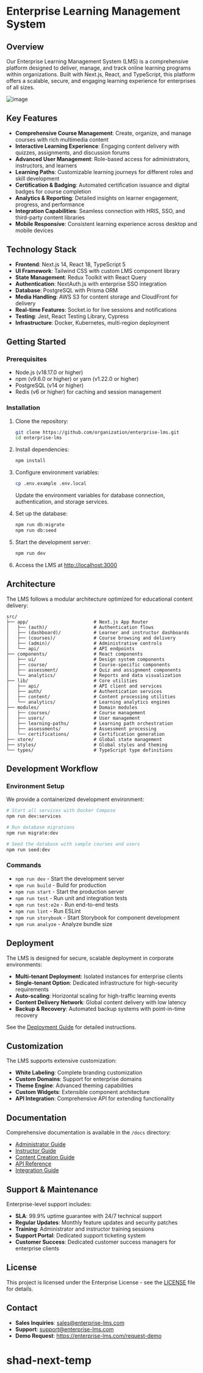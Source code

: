# Enterprise Learning Management System

## Overview

Our Enterprise Learning Management System (LMS) is a comprehensive platform designed to deliver, manage, and track online learning programs within organizations. Built with Next.js, React, and TypeScript, this platform offers a scalable, secure, and engaging learning experience for enterprises of all sizes.

![image](https://github.com/user-attachments/assets/e9ef9a8f-a404-4f7e-959c-5c17d8dc311e)


## Key Features

- **Comprehensive Course Management**: Create, organize, and manage courses with rich multimedia content
- **Interactive Learning Experience**: Engaging content delivery with quizzes, assignments, and discussion forums
- **Advanced User Management**: Role-based access for administrators, instructors, and learners
- **Learning Paths**: Customizable learning journeys for different roles and skill development
- **Certification & Badging**: Automated certification issuance and digital badges for course completion
- **Analytics & Reporting**: Detailed insights on learner engagement, progress, and performance
- **Integration Capabilities**: Seamless connection with HRIS, SSO, and third-party content libraries
- **Mobile Responsive**: Consistent learning experience across desktop and mobile devices

## Technology Stack

- **Frontend**: Next.js 14, React 18, TypeScript 5
- **UI Framework**: Tailwind CSS with custom LMS component library
- **State Management**: Redux Toolkit with React Query
- **Authentication**: NextAuth.js with enterprise SSO integration
- **Database**: PostgreSQL with Prisma ORM
- **Media Handling**: AWS S3 for content storage and CloudFront for delivery
- **Real-time Features**: Socket.io for live sessions and notifications
- **Testing**: Jest, React Testing Library, Cypress
- **Infrastructure**: Docker, Kubernetes, multi-region deployment

## Getting Started

### Prerequisites

- Node.js (v18.17.0 or higher)
- npm (v9.6.0 or higher) or yarn (v1.22.0 or higher)
- PostgreSQL (v14 or higher)
- Redis (v6 or higher) for caching and session management

### Installation

1. Clone the repository:

   ```bash
   git clone https://github.com/organization/enterprise-lms.git
   cd enterprise-lms
   ```

2. Install dependencies:

   ```bash
   npm install
   ```

3. Configure environment variables:

   ```bash
   cp .env.example .env.local
   ```

   Update the environment variables for database connection, authentication, and storage services.

4. Set up the database:

   ```bash
   npm run db:migrate
   npm run db:seed
   ```

5. Start the development server:

   ```bash
   npm run dev
   ```

6. Access the LMS at [http://localhost:3000](http://localhost:3000)

## Architecture

The LMS follows a modular architecture optimized for educational content delivery:

```
src/
├── app/                        # Next.js App Router
│   ├── (auth)/                 # Authentication flows
│   ├── (dashboard)/            # Learner and instructor dashboards
│   ├── (courses)/              # Course browsing and delivery
│   ├── (admin)/                # Administrative controls
│   └── api/                    # API endpoints
├── components/                 # React components
│   ├── ui/                     # Design system components
│   ├── course/                 # Course-specific components
│   ├── assessment/             # Quiz and assignment components
│   └── analytics/              # Reports and data visualization
├── lib/                        # Core utilities
│   ├── api/                    # API client and services
│   ├── auth/                   # Authentication services
│   ├── content/                # Content processing utilities
│   └── analytics/              # Learning analytics engines
├── modules/                    # Domain modules
│   ├── courses/                # Course management
│   ├── users/                  # User management
│   ├── learning-paths/         # Learning path orchestration
│   ├── assessments/            # Assessment processing
│   └── certifications/         # Certification generation
├── store/                      # Global state management
├── styles/                     # Global styles and theming
└── types/                      # TypeScript type definitions
```

## Development Workflow

### Environment Setup

We provide a containerized development environment:

```bash
# Start all services with Docker Compose
npm run dev:services

# Run database migrations
npm run migrate:dev

# Seed the database with sample courses and users
npm run seed:dev
```

### Commands

- `npm run dev` - Start the development server
- `npm run build` - Build for production
- `npm run start` - Start the production server
- `npm run test` - Run unit and integration tests
- `npm run test:e2e` - Run end-to-end tests
- `npm run lint` - Run ESLint
- `npm run storybook` - Start Storybook for component development
- `npm run analyze` - Analyze bundle size

## Deployment

The LMS is designed for secure, scalable deployment in corporate environments:

- **Multi-tenant Deployment**: Isolated instances for enterprise clients
- **Single-tenant Option**: Dedicated infrastructure for high-security requirements
- **Auto-scaling**: Horizontal scaling for high-traffic learning events
- **Content Delivery Network**: Global content delivery with low latency
- **Backup & Recovery**: Automated backup systems with point-in-time recovery

See the [Deployment Guide](docs/DEPLOYMENT.md) for detailed instructions.

## Customization

The LMS supports extensive customization:

- **White Labeling**: Complete branding customization
- **Custom Domains**: Support for enterprise domains
- **Theme Engine**: Advanced theming capabilities
- **Custom Widgets**: Extensible component architecture
- **API Integration**: Comprehensive API for extending functionality

## Documentation

Comprehensive documentation is available in the `/docs` directory:

- [Administrator Guide](docs/ADMIN_GUIDE.md)
- [Instructor Guide](docs/INSTRUCTOR_GUIDE.md)
- [Content Creation Guide](docs/CONTENT_CREATION.md)
- [API Reference](docs/API.md)
- [Integration Guide](docs/INTEGRATION.md)

## Support & Maintenance

Enterprise-level support includes:

- **SLA**: 99.9% uptime guarantee with 24/7 technical support
- **Regular Updates**: Monthly feature updates and security patches
- **Training**: Administrator and instructor training sessions
- **Support Portal**: Dedicated support ticketing system
- **Customer Success**: Dedicated customer success managers for enterprise clients

## License

This project is licensed under the Enterprise License - see the [LICENSE](LICENSE) file for details.

## Contact

- **Sales Inquiries**: <sales@enterprise-lms.com>
- **Support**: <support@enterprise-lms.com>
- **Demo Request**: <https://enterprise-lms.com/request-demo>
# shad-next-temp
